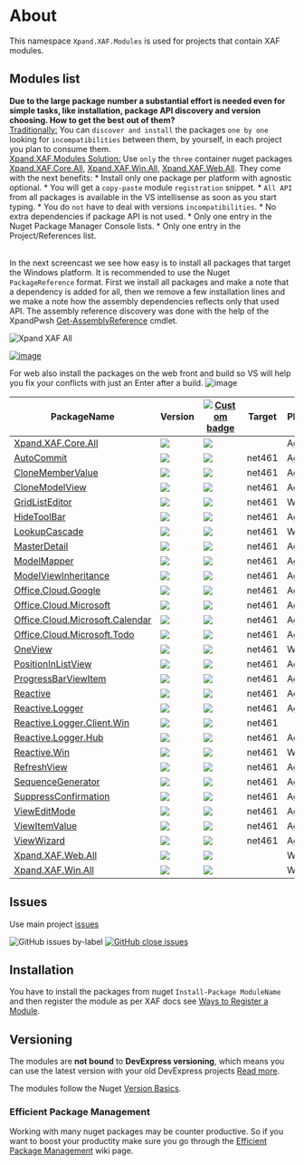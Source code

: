 # About

This namespace `Xpand.XAF.Modules` is used for projects that contain XAF modules. 


## Modules list

**Due to the large package number a substantial effort is needed even for simple tasks, like installation, package API discovery and version choosing. How to get the best out of them?**
</br><u>Traditionally:</u>
      You can `discover and install` the packages `one by one` looking for `incompatibilities` between them, by yourself, in each project you plan to consume them.
</br><u>Xpand.XAF.Modules Solution:</u>
    Use `only` the `three` container nuget packages [Xpand.XAF.Core.All](https://www.nuget.org/packages/Xpand.XAF.Core.All), [Xpand.XAF.Win.All](https://www.nuget.org/packages/Xpand.XAF.Win.All), [Xpand.XAF.Web.All](https://www.nuget.org/packages/Xpand.XAF.Web.All). They come with the next benefits:
    * Install only one package per platform with agnostic optional.
    * You will get a `copy-paste` module `registration` snippet. 
    * `All API` from all packages is available in the VS intellisense as soon as you start typing. 
    * You do `not` have to deal with versions `incompatibilities`.
    * No extra dependencies if package API is not used.
    * Only one entry in the Nuget Package Manager Console lists.
    * Only one entry in the Project/References list.

</br>In the next screencast we see how easy is to install all packages that target the Windows platform. It is recommended to use the Nuget `PackageReference` format. First we install all packages and make a note that a dependency is added for all, then we remove a few installation lines and we make a note how the assembly dependencies reflects only that used API. The assembly reference discovery was done with the help of the XpandPwsh [Get-AssemblyReference](https://github.com/eXpandFramework/XpandPwsh/wiki/Get-AssemblyReference) cmdlet.</br>

<twitter>

![Xpand XAF All](https://user-images.githubusercontent.com/159464/86915211-447c3780-c12a-11ea-973d-3096044dc22b.gif)

</twitter>


[![image](https://user-images.githubusercontent.com/159464/87556331-2fba1980-c6bf-11ea-8a10-e525dda86364.png)](https://youtu.be/LvxQ-U_0Sbg)

For web also install the packages on the web front and build so VS will help you fix your conflicts with just an Enter after a build.
![image](https://user-images.githubusercontent.com/159464/89271022-d5b8ce00-d644-11ea-8a55-40d0a27a0075.png)

<moduleslist>

|PackageName|Version|[![Custom badge](https://xpandshields.azurewebsites.net/endpoint.svg?label=&url=https%3A%2F%2Fxpandnugetstats.azurewebsites.net%2Fapi%2Ftotals%2FXAF)](https://www.nuget.org/packages?q=Xpand.XAF)|Target|Platform
|---|---|---|---|---|
[Xpand.XAF.Core.All](https://github.com/eXpandFramework/DevExpress.XAF/tree/master/src/Modules/Xpand.XAF.Core.All)|![](https://xpandshields.azurewebsites.net/nuget/v/Xpand.XAF.Core.All.svg?label=&style=flat)|![](https://xpandshields.azurewebsites.net/nuget/dt/Xpand.XAF.Core.All.svg?label=&style=flat)||Agnostic
[AutoCommit](https://github.com/eXpandFramework/DevExpress.XAF/tree/master/src/Modules/AutoCommit)|![](https://xpandshields.azurewebsites.net/nuget/v/Xpand.XAF.Modules.AutoCommit.svg?label=&style=flat)|![](https://xpandshields.azurewebsites.net/nuget/dt/Xpand.XAF.Modules.AutoCommit.svg?label=&style=flat)|net461|Agnostic
[CloneMemberValue](https://github.com/eXpandFramework/DevExpress.XAF/tree/master/src/Modules/CloneMemberValue)|![](https://xpandshields.azurewebsites.net/nuget/v/Xpand.XAF.Modules.CloneMemberValue.svg?label=&style=flat)|![](https://xpandshields.azurewebsites.net/nuget/dt/Xpand.XAF.Modules.CloneMemberValue.svg?label=&style=flat)|net461|Agnostic
[CloneModelView](https://github.com/eXpandFramework/DevExpress.XAF/tree/master/src/Modules/CloneModelView)|![](https://xpandshields.azurewebsites.net/nuget/v/Xpand.XAF.Modules.CloneModelView.svg?label=&style=flat)|![](https://xpandshields.azurewebsites.net/nuget/dt/Xpand.XAF.Modules.CloneModelView.svg?label=&style=flat)|net461|Agnostic
[GridListEditor](https://github.com/eXpandFramework/DevExpress.XAF/tree/master/src/Modules/GridListEditor)|![](https://xpandshields.azurewebsites.net/nuget/v/Xpand.XAF.Modules.GridListEditor.svg?label=&style=flat)|![](https://xpandshields.azurewebsites.net/nuget/dt/Xpand.XAF.Modules.GridListEditor.svg?label=&style=flat)|net461|Win
[HideToolBar](https://github.com/eXpandFramework/DevExpress.XAF/tree/master/src/Modules/HideToolBar)|![](https://xpandshields.azurewebsites.net/nuget/v/Xpand.XAF.Modules.HideToolBar.svg?label=&style=flat)|![](https://xpandshields.azurewebsites.net/nuget/dt/Xpand.XAF.Modules.HideToolBar.svg?label=&style=flat)|net461|Agnostic
[LookupCascade](https://github.com/eXpandFramework/DevExpress.XAF/tree/master/src/Modules/LookupCascade)|![](https://xpandshields.azurewebsites.net/nuget/v/Xpand.XAF.Modules.LookupCascade.svg?label=&style=flat)|![](https://xpandshields.azurewebsites.net/nuget/dt/Xpand.XAF.Modules.LookupCascade.svg?label=&style=flat)|net461|Web
[MasterDetail](https://github.com/eXpandFramework/DevExpress.XAF/tree/master/src/Modules/MasterDetail)|![](https://xpandshields.azurewebsites.net/nuget/v/Xpand.XAF.Modules.MasterDetail.svg?label=&style=flat)|![](https://xpandshields.azurewebsites.net/nuget/dt/Xpand.XAF.Modules.MasterDetail.svg?label=&style=flat)|net461|Agnostic
[ModelMapper](https://github.com/eXpandFramework/DevExpress.XAF/tree/master/src/Modules/ModelMapper)|![](https://xpandshields.azurewebsites.net/nuget/v/Xpand.XAF.Modules.ModelMapper.svg?label=&style=flat)|![](https://xpandshields.azurewebsites.net/nuget/dt/Xpand.XAF.Modules.ModelMapper.svg?label=&style=flat)|net461|Agnostic
[ModelViewInheritance](https://github.com/eXpandFramework/DevExpress.XAF/tree/master/src/Modules/ModelViewInheritance)|![](https://xpandshields.azurewebsites.net/nuget/v/Xpand.XAF.Modules.ModelViewInheritance.svg?label=&style=flat)|![](https://xpandshields.azurewebsites.net/nuget/dt/Xpand.XAF.Modules.ModelViewInheritance.svg?label=&style=flat)|net461|Agnostic
[Office.Cloud.Google](https://github.com/eXpandFramework/DevExpress.XAF/tree/master/src/Modules/Office.Cloud.Google)|![](https://xpandshields.azurewebsites.net/nuget/v/Xpand.XAF.Modules.Office.Cloud.Google.svg?label=&style=flat)|![](https://xpandshields.azurewebsites.net/nuget/dt/Xpand.XAF.Modules.Office.Cloud.Google.svg?label=&style=flat)|net461|Agnostic
[Office.Cloud.Microsoft](https://github.com/eXpandFramework/DevExpress.XAF/tree/master/src/Modules/Office.Cloud.Microsoft)|![](https://xpandshields.azurewebsites.net/nuget/v/Xpand.XAF.Modules.Office.Cloud.Microsoft.svg?label=&style=flat)|![](https://xpandshields.azurewebsites.net/nuget/dt/Xpand.XAF.Modules.Office.Cloud.Microsoft.svg?label=&style=flat)|net461|Agnostic
[Office.Cloud.Microsoft.Calendar](https://github.com/eXpandFramework/DevExpress.XAF/tree/master/src/Modules/Office.Cloud.Microsoft.Calendar)|![](https://xpandshields.azurewebsites.net/nuget/v/Xpand.XAF.Modules.Office.Cloud.Microsoft.Calendar.svg?label=&style=flat)|![](https://xpandshields.azurewebsites.net/nuget/dt/Xpand.XAF.Modules.Office.Cloud.Microsoft.Calendar.svg?label=&style=flat)|net461|Agnostic
[Office.Cloud.Microsoft.Todo](https://github.com/eXpandFramework/DevExpress.XAF/tree/master/src/Modules/Office.Cloud.Microsoft.Todo)|![](https://xpandshields.azurewebsites.net/nuget/v/Xpand.XAF.Modules.Office.Cloud.Microsoft.Todo.svg?label=&style=flat)|![](https://xpandshields.azurewebsites.net/nuget/dt/Xpand.XAF.Modules.Office.Cloud.Microsoft.Todo.svg?label=&style=flat)|net461|Agnostic
[OneView](https://github.com/eXpandFramework/DevExpress.XAF/tree/master/src/Modules/OneView)|![](https://xpandshields.azurewebsites.net/nuget/v/Xpand.XAF.Modules.OneView.svg?label=&style=flat)|![](https://xpandshields.azurewebsites.net/nuget/dt/Xpand.XAF.Modules.OneView.svg?label=&style=flat)|net461|Win
[PositionInListView](https://github.com/eXpandFramework/DevExpress.XAF/tree/master/src/Modules/PositionInListView)|![](https://xpandshields.azurewebsites.net/nuget/v/Xpand.XAF.Modules.PositionInListView.svg?label=&style=flat)|![](https://xpandshields.azurewebsites.net/nuget/dt/Xpand.XAF.Modules.PositionInListView.svg?label=&style=flat)|net461|Agnostic
[ProgressBarViewItem](https://github.com/eXpandFramework/DevExpress.XAF/tree/master/src/Modules/ProgressBarViewItem)|![](https://xpandshields.azurewebsites.net/nuget/v/Xpand.XAF.Modules.ProgressBarViewItem.svg?label=&style=flat)|![](https://xpandshields.azurewebsites.net/nuget/dt/Xpand.XAF.Modules.ProgressBarViewItem.svg?label=&style=flat)|net461|Agnostic
[Reactive](https://github.com/eXpandFramework/DevExpress.XAF/tree/master/src/Modules/Reactive)|![](https://xpandshields.azurewebsites.net/nuget/v/Xpand.XAF.Modules.Reactive.svg?label=&style=flat)|![](https://xpandshields.azurewebsites.net/nuget/dt/Xpand.XAF.Modules.Reactive.svg?label=&style=flat)|net461|Agnostic
[Reactive.Logger](https://github.com/eXpandFramework/DevExpress.XAF/tree/master/src/Modules/Reactive.Logger)|![](https://xpandshields.azurewebsites.net/nuget/v/Xpand.XAF.Modules.Reactive.Logger.svg?label=&style=flat)|![](https://xpandshields.azurewebsites.net/nuget/dt/Xpand.XAF.Modules.Reactive.Logger.svg?label=&style=flat)|net461|Agnostic
[Reactive.Logger.Client.Win](https://github.com/eXpandFramework/DevExpress.XAF/tree/master/src/Modules/Reactive.Logger.Client.Win)|![](https://xpandshields.azurewebsites.net/nuget/v/Xpand.XAF.Modules.Reactive.Logger.Client.Win.svg?label=&style=flat)|![](https://xpandshields.azurewebsites.net/nuget/dt/Xpand.XAF.Modules.Reactive.Logger.Client.Win.svg?label=&style=flat)|net461|
[Reactive.Logger.Hub](https://github.com/eXpandFramework/DevExpress.XAF/tree/master/src/Modules/Reactive.Logger.Hub)|![](https://xpandshields.azurewebsites.net/nuget/v/Xpand.XAF.Modules.Reactive.Logger.Hub.svg?label=&style=flat)|![](https://xpandshields.azurewebsites.net/nuget/dt/Xpand.XAF.Modules.Reactive.Logger.Hub.svg?label=&style=flat)|net461|Agnostic
[Reactive.Win](https://github.com/eXpandFramework/DevExpress.XAF/tree/master/src/Modules/Reactive.Win)|![](https://xpandshields.azurewebsites.net/nuget/v/Xpand.XAF.Modules.Reactive.Win.svg?label=&style=flat)|![](https://xpandshields.azurewebsites.net/nuget/dt/Xpand.XAF.Modules.Reactive.Win.svg?label=&style=flat)|net461|Win
[RefreshView](https://github.com/eXpandFramework/DevExpress.XAF/tree/master/src/Modules/RefreshView)|![](https://xpandshields.azurewebsites.net/nuget/v/Xpand.XAF.Modules.RefreshView.svg?label=&style=flat)|![](https://xpandshields.azurewebsites.net/nuget/dt/Xpand.XAF.Modules.RefreshView.svg?label=&style=flat)|net461|Agnostic
[SequenceGenerator](https://github.com/eXpandFramework/DevExpress.XAF/tree/master/src/Modules/SequenceGenerator)|![](https://xpandshields.azurewebsites.net/nuget/v/Xpand.XAF.Modules.SequenceGenerator.svg?label=&style=flat)|![](https://xpandshields.azurewebsites.net/nuget/dt/Xpand.XAF.Modules.SequenceGenerator.svg?label=&style=flat)|net461|Agnostic
[SuppressConfirmation](https://github.com/eXpandFramework/DevExpress.XAF/tree/master/src/Modules/SuppressConfirmation)|![](https://xpandshields.azurewebsites.net/nuget/v/Xpand.XAF.Modules.SuppressConfirmation.svg?label=&style=flat)|![](https://xpandshields.azurewebsites.net/nuget/dt/Xpand.XAF.Modules.SuppressConfirmation.svg?label=&style=flat)|net461|Agnostic
[ViewEditMode](https://github.com/eXpandFramework/DevExpress.XAF/tree/master/src/Modules/ViewEditMode)|![](https://xpandshields.azurewebsites.net/nuget/v/Xpand.XAF.Modules.ViewEditMode.svg?label=&style=flat)|![](https://xpandshields.azurewebsites.net/nuget/dt/Xpand.XAF.Modules.ViewEditMode.svg?label=&style=flat)|net461|Agnostic
[ViewItemValue](https://github.com/eXpandFramework/DevExpress.XAF/tree/master/src/Modules/ViewItemValue)|![](https://xpandshields.azurewebsites.net/nuget/v/Xpand.XAF.Modules.ViewItemValue.svg?label=&style=flat)|![](https://xpandshields.azurewebsites.net/nuget/dt/Xpand.XAF.Modules.ViewItemValue.svg?label=&style=flat)|net461|Agnostic
[ViewWizard](https://github.com/eXpandFramework/DevExpress.XAF/tree/master/src/Modules/ViewWizard)|![](https://xpandshields.azurewebsites.net/nuget/v/Xpand.XAF.Modules.ViewWizard.svg?label=&style=flat)|![](https://xpandshields.azurewebsites.net/nuget/dt/Xpand.XAF.Modules.ViewWizard.svg?label=&style=flat)|net461|Agnostic
[Xpand.XAF.Web.All](https://github.com/eXpandFramework/DevExpress.XAF/tree/master/src/Modules/Xpand.XAF.Web.All)|![](https://xpandshields.azurewebsites.net/nuget/v/Xpand.XAF.Web.All.svg?label=&style=flat)|![](https://xpandshields.azurewebsites.net/nuget/dt/Xpand.XAF.Web.All.svg?label=&style=flat)||Web
[Xpand.XAF.Win.All](https://github.com/eXpandFramework/DevExpress.XAF/tree/master/src/Modules/Xpand.XAF.Win.All)|![](https://xpandshields.azurewebsites.net/nuget/v/Xpand.XAF.Win.All.svg?label=&style=flat)|![](https://xpandshields.azurewebsites.net/nuget/dt/Xpand.XAF.Win.All.svg?label=&style=flat)||Win


</moduleslist>

## Issues
Use main project [issues](https://github.com/eXpandFramework/eXpand/issues/new/choose)

![GitHub issues by-label](https://xpandshields.azurewebsites.net/github/issues/expandframework/expand/Standalone_XAF_Modules.svg) [![GitHub close issues](https://xpandshields.azurewebsites.net/github/issues-closed/eXpandFramework/eXpand/Standalone_XAF_Modules.svg)](https://github.com/eXpandFramework/eXpand/issues?utf8=%E2%9C%93&q=is%3Aissue+is%3Aclosed+sort%3Aupdated-desc+label%3AXAF+)

## Installation 
You have to install the packages from nuget `Install-Package ModuleName` and then register the module as per XAF docs see [Ways to Register a Module](https://documentation.devexpress.com/eXpressAppFramework/118047/Concepts/Application-Solution-Components/Ways-to-Register-a-Module). 


## Versioning
The modules are **not bound** to **DevExpress versioning**, which means you can use the latest version with your old DevExpress projects [Read more](https://github.com/eXpandFramework/XAF/tree/master/tools/Xpand.VersionConverter).

The modules follow the Nuget [Version Basics](https://docs.microsoft.com/en-us/nuget/reference/package-versioning#version-basics).

### Efficient Package Management

Working with many nuget packages may be counter productive. So if you want to boost your productity make sure you go through the [Efficient Package Management](https://github.com/eXpandFramework/DevExpress.XAF/wiki/Efficient-package-management) wiki page.
